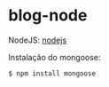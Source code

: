 # blog-node

NodeJS:
[nodejs](https://nodejs.org/en/)

Instalação do mongoose:
```
$ npm install mongoose
```
